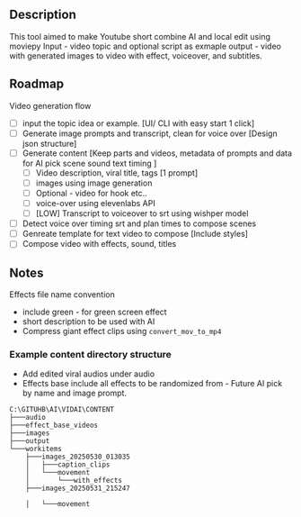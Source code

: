 ## Description 
This tool aimed to make Youtube short combine AI and local edit using moviepy
Input - video topic and optional script as exmaple
output - video with generated images to video with effect, voiceover, and subtitles.

## Roadmap
Video generation flow
- [ ] input the topic idea or example. [UI/ CLI with easy start 1 click]
- [ ] Generate image prompts and transcript, clean for voice over [Design json structure]
- [ ] Generate content [Keep parts and videos, metadata of prompts and data for AI pick scene sound text timing ]
    - [ ] Video description, viral title, tags [1 prompt]
    - [ ] images using image generation 
    - [ ] Optional - video for hook etc..
    - [ ] voice-over using elevenlabs API
    - [ ] [LOW] Transcript to voiceover to srt using wishper model
- [ ] Detect voice over timing srt and plan times to compose scenes
- [ ] Genreate template for text video to compose [Include styles]
- [ ] Compose video with effects, sound, titles

## Notes
Effects file name convention
- include green - for green screen effect
- short description to be used with AI 
- Compress giant effect clips using `convert_mov_to_mp4`

### Example content directory structure
- Add edited viral audios under audio
- Effects base include all effects to be randomized from - Future AI pick by name and image prompt.
```
C:\GITUHB\AI\VIDAI\CONTENT
├───audio
├───effect_base_videos
├───images
├───output
└───workitems
    ├───images_20250530_013035
    │   ├───caption_clips
    │   └───movement
    │       └───with_effects
    ├───images_20250531_215247

    │   └───movement
```
